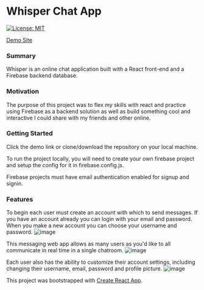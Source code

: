 # Whisper Chat App

[![License: MIT](https://img.shields.io/badge/License-MIT-yellow.svg)](https://opensource.org/licenses/MIT)

[Demo Site](https://nanoparty.github.io/whisper-deploy/)

### Summary

Whisper is an online chat application built with a React front-end and a Firebase backend database.

### Motivation

The purpose of this project was to flex my skills with react and practice using Firebase as a backend solution as well as build something cool and interactive I could share with my friends and other online.

### Getting Started

Click the demo link or clone/download the repository on your local machine.

To run the project locally, you will need to create your own firebase project and setup the config for it in firebase.config.js.

Firebase projects must have email authentication enabled for signup and signin.

### Features

To begin each user must create an account with which to send messages. If you have an account already you can login with your email and password. When you make a new account you can choose your username and password.
![image](https://user-images.githubusercontent.com/39596241/128611543-c6ebc282-cebe-45c8-a507-737398799b24.png)

This messaging web app allows as many users as you'd like to all communicate in real time in a single chatroom.
![image](https://user-images.githubusercontent.com/39596241/128611450-fcea58ac-7d80-4b0e-b7f3-7cee7f3f3198.png)

Each user also has the ability to customize their account settings, including changing their username, email, password and profile picture.
![image](https://user-images.githubusercontent.com/39596241/128611491-ace64fa6-125b-4ef2-babd-711e73a6329d.png)


This project was bootstrapped with [Create React App](https://github.com/facebook/create-react-app).








